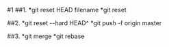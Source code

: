 #1
##1.
*git reset HEAD filename
*git reset

##2.
*git reset --hard HEAD^
*git push -f origin master

##3.
*git merge 
*git rebase

